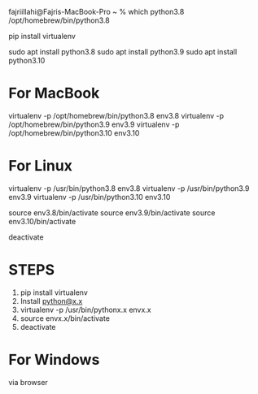 fajriillahi@Fajris-MacBook-Pro ~ % which python3.8
/opt/homebrew/bin/python3.8

pip install virtualenv

sudo apt install python3.8
sudo apt install python3.9
sudo apt install python3.10
# For MacBook
virtualenv -p /opt/homebrew/bin/python3.8 env3.8
virtualenv -p /opt/homebrew/bin/python3.9 env3.9
virtualenv -p /opt/homebrew/bin/python3.10 env3.10

# For Linux
virtualenv -p /usr/bin/python3.8 env3.8
virtualenv -p /usr/bin/python3.9 env3.9
virtualenv -p /usr/bin/python3.10 env3.10

source env3.8/bin/activate
source env3.9/bin/activate
source env3.10/bin/activate

deactivate

# STEPS
1. pip install virtualenv
2. Install python@x.x
3. virtualenv -p /usr/bin/pythonx.x envx.x
4. source envx.x/bin/activate
5. deactivate

# For Windows
via browser
